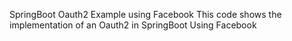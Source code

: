 SpringBoot Oauth2 Example using Facebook
This code shows the implementation of an Oauth2 in SpringBoot Using Facebook
